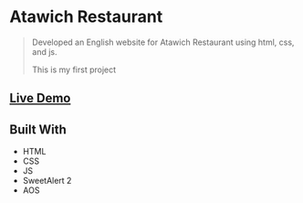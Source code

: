 # Atawich Restaurant

> Developed an English website for Atawich Restaurant using html, css, and js.
>
> This is my first project

## [Live Demo](http://atawich-sinasroosh.freehost.io/)

## Built With

- HTML
- CSS
- JS
- SweetAlert 2
- AOS
